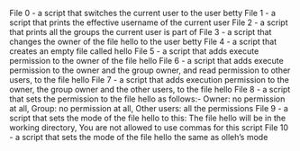 File 0 - a script that switches the current user to the user betty
File 1 - a script that prints the effective username of the current user
File 2 - a script that prints all the groups the current user is part of
File 3 - a script that changes the owner of the file hello to the user betty
File 4 - a script that creates an empty file called hello
File 5 - a script that adds execute permission to the owner of the file hello
File 6 - a script that adds execute permission to the owner and the group owner, and read permission to other users, to the file hello
File 7 - a script that adds execution permission to the owner, the group owner and the other users, to the file hello
File 8 - a script that sets the permission to the file hello as follows:- Owner: no permission at all, Group: no permission at all, Other users: all the permissions
File 9 - a script that sets the mode of the file hello to this: The file hello will be in the working directory, You are not allowed to use commas for this script
File 10 - a script that sets the mode of the file hello the same as olleh’s mode
